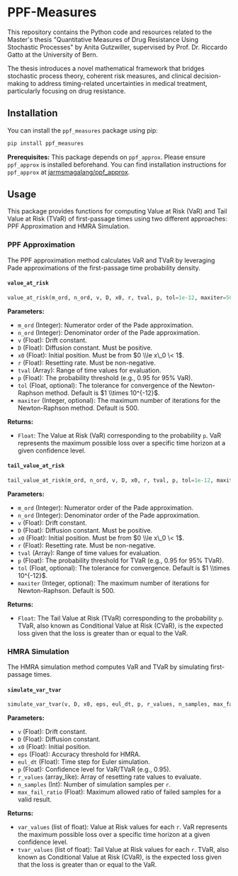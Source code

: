 # PPF-Measures

This repository contains the Python code and resources related to the Master's thesis "Quantitative Measures of Drug Resistance Using Stochastic Processes" by Anita Gutzwiller, supervised by Prof. Dr. Riccardo Gatto at the University of Bern.

The thesis introduces a novel mathematical framework that bridges stochastic process theory, coherent risk measures, and clinical decision-making to address timing-related uncertainties in medical treatment, particularly focusing on drug resistance.

## Installation

You can install the `ppf_measures` package using pip:

```bash
pip install ppf_measures
```

**Prerequisites:** This package depends on `ppf_approx`. Please ensure `ppf_approx` is installed beforehand. You can find installation instructions for `ppf_approx` at [jarmsmagalang/ppf\_approx](https://github.com/jarmsmagalang/ppf_approx). 

## Usage

This package provides functions for computing Value at Risk (VaR) and Tail Value at Risk (TVaR) of first-passage times using two different approaches: PPF Approximation and HMRA Simulation.

### PPF Approximation

The PPF approximation method calculates VaR and TVaR by leveraging Pade approximations of the first-passage time probability density.

#### `value_at_risk`

```python
value_at_risk(m_ord, n_ord, v, D, x0, r, tval, p, tol=1e-12, maxiter=500)
```

**Parameters:**

  * `m_ord` (Integer): Numerator order of the Pade approximation.
  * `n_ord` (Integer): Denominator order of the Pade approximation.
  * `v` (Float): Drift constant.
  * `D` (Float): Diffusion constant. Must be positive.
  * `x0` (Float): Initial position. Must be from $0 \\le x\_0 \< 1$.
  * `r` (Float): Resetting rate. Must be non-negative.
  * `tval` (Array): Range of time values for evaluation.
  * `p` (Float): The probability threshold  (e.g., 0.95 for 95% VaR).
  * `tol` (Float, optional): The tolerance for convergence of the Newton-Raphson method. Default is $1 \\times 10^{-12}$.
  * `maxiter` (Integer, optional): The maximum number of iterations for the Newton-Raphson method. Default is 500.

**Returns:**

  * `Float`: The Value at Risk (VaR) corresponding to the probability `p`. VaR represents the maximum possible loss over a specific time horizon at a given confidence level.

#### `tail_value_at_risk`

```python
tail_value_at_risk(m_ord, n_ord, v, D, x0, r, tval, p, tol=1e-12, maxiter=500)
```

**Parameters:**

  * `m_ord` (Integer): Numerator order of the Pade approximation.
  * `n_ord` (Integer): Denominator order of the Pade approximation.
  * `v` (Float): Drift constant.
  * `D` (Float): Diffusion constant. Must be positive.
  * `x0` (Float): Initial position. Must be from $0 \\le x\_0 \< 1$.
  * `r` (Float): Resetting rate. Must be non-negative.
  * `tval` (Array): Range of time values for evaluation.
  * `p` (Float): The probability threshold for TVaR (e.g., 0.95 for 95% TVaR).
  * `tol` (Float, optional): The tolerance for convergence. Default is $1 \\times 10^{-12}$.
  * `maxiter` (Integer, optional): The maximum number of iterations for Newton-Raphson. Default is 500.

**Returns:**

  * `Float`: The Tail Value at Risk (TVaR) corresponding to the probability `p`. TVaR, also known as Conditional Value at Risk (CVaR), is the expected loss given that the loss is greater than or equal to the VaR.

### HMRA Simulation

The HMRA simulation method computes VaR and TVaR by simulating first-passage times.

#### `simulate_var_tvar`

```python
simulate_var_tvar(v, D, x0, eps, eul_dt, p, r_values, n_samples, max_fail_ratio)
```

**Parameters:**

  * `v` (Float): Drift constant.
  * `D` (Float): Diffusion constant.
  * `x0` (Float): Initial position.
  * `eps` (Float): Accuracy threshold for HMRA.
  * `eul_dt` (Float): Time step for Euler simulation.
  * `p` (Float): Confidence level for VaR/TVaR (e.g., 0.95).
  * `r_values` (array\_like): Array of resetting rate values to evaluate.
  * `n_samples` (Int): Number of simulation samples per `r`.
  * `max_fail_ratio` (Float): Maximum allowed ratio of failed samples for a valid result.

**Returns:**

  * `var_values` (list of float): Value at Risk values for each `r`. VaR represents the maximum possible loss over a specific time horizon at a given confidence level.
  * `tvar_values` (list of float): Tail Value at Risk values for each `r`. TVaR, also known as Conditional Value at Risk (CVaR), is the expected loss given that the loss is greater than or equal to the VaR.

